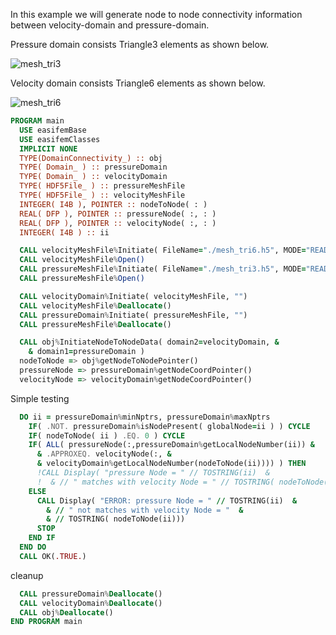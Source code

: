 In this example we will generate node to node connectivity information between velocity-domain and pressure-domain.

Pressure domain consists Triangle3 elements as shown below.

![mesh_tri3](figures/mesh_tri3.png)

Velocity domain consists Triangle6 elements as shown below.

![mesh_tri6](figures/mesh_tri6.png)

``` fortran
PROGRAM main
  USE easifemBase
  USE easifemClasses
  IMPLICIT NONE
  TYPE(DomainConnectivity_) :: obj
  TYPE( Domain_ ) :: pressureDomain
  TYPE( Domain_ ) :: velocityDomain
  TYPE( HDF5File_ ) :: pressureMeshFile
  TYPE( HDF5File_ ) :: velocityMeshFile
  INTEGER( I4B ), POINTER :: nodeToNode( : )
  REAL( DFP ), POINTER :: pressureNode( :, : )
  REAL( DFP ), POINTER :: velocityNode( :, : )
  INTEGER( I4B ) :: ii
```

```fortran
  CALL velocityMeshFile%Initiate( FileName="./mesh_tri6.h5", MODE="READ" )
  CALL velocityMeshFile%Open()
  CALL pressureMeshFile%Initiate( FileName="./mesh_tri3.h5", MODE="READ" )
  CALL pressureMeshFile%Open()
```

```fortran
  CALL velocityDomain%Initiate( velocityMeshFile, "")
  CALL velocityMeshFile%Deallocate()
  CALL pressureDomain%Initiate( pressureMeshFile, "")
  CALL pressureMeshFile%Deallocate()
```

```fortran
  CALL obj%InitiateNodeToNodeData( domain2=velocityDomain, &
    & domain1=pressureDomain )
  nodeToNode => obj%getNodeToNodePointer()
  pressureNode => pressureDomain%getNodeCoordPointer()
  velocityNode => velocityDomain%getNodeCoordPointer()
```

Simple testing

```fortran
  DO ii = pressureDomain%minNptrs, pressureDomain%maxNptrs
    IF( .NOT. pressureDomain%isNodePresent( globalNode=ii ) ) CYCLE
    IF( nodeToNode( ii ) .EQ. 0 ) CYCLE
    IF( ALL( pressureNode(:,pressureDomain%getLocalNodeNumber(ii)) &
      & .APPROXEQ. velocityNode(:, &
      & velocityDomain%getLocalNodeNumber(nodeToNode(ii)))) ) THEN
      !CALL Display( "pressure Node = " // TOSTRING(ii)  &
      !  & // " matches with velocity Node = " // TOSTRING( nodeToNode(ii)))
    ELSE
      CALL Display( "ERROR: pressure Node = " // TOSTRING(ii)  &
        & // " not matches with velocity Node = "  &
        & // TOSTRING( nodeToNode(ii)))
      STOP
    END IF
  END DO
  CALL OK(.TRUE.)
```

cleanup

```fortran
  CALL pressureDomain%Deallocate()
  CALL velocityDomain%Deallocate()
  CALL obj%Deallocate()
END PROGRAM main
```
